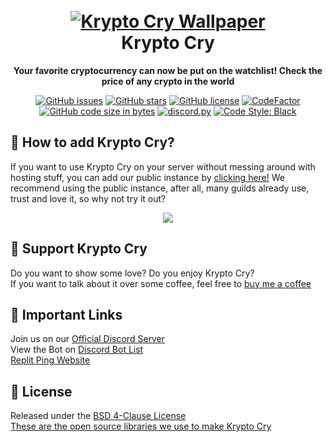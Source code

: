 <h1 align="center">
  <br>
    <a href="https://github.com/thenithinbalaji/Krypto-Cry"><img src="https://user-images.githubusercontent.com/73932121/193921937-ce547930-739f-4150-8ee7-52b65a8b19d5.jpg" alt="Krypto Cry Wallpaper"></a>
  <br>
  Krypto Cry
  <br>
</h1>

<p align = "center">
  <b>Your favorite cryptocurrency can now be put on the watchlist! Check the price of any crypto in the world</b>
</p>

<p align = "center">
  <a href="https://github.com/thenithinbalaji/Krypto-Cry/issues"><img alt="GitHub issues" src="https://img.shields.io/github/issues/thenithinbalaji/Krypto-Cry"></a>
  <a href="https://github.com/thenithinbalaji/Krypto-Cry/stargazers"><img alt="GitHub stars" src="https://img.shields.io/github/stars/thenithinbalaji/Krypto-Cry"></a>
  <a href="https://github.com/thenithinbalaji/Krypto-Cry/blob/main/LICENSE"><img alt="GitHub license" src="https://img.shields.io/github/license/thenithinbalaji/Krypto-Cry?color=gold"></a>
  <a href="https://www.codefactor.io/repository/github/thenithinbalaji/Krypto-Cry"><img src="https://www.codefactor.io/repository/github/thenithinbalaji/Krypto-Cry/badge" alt="CodeFactor"/></a>
  <a href="https://github.com/thenithinbalaji/Krypto-Cry"><img alt="GitHub code size in bytes" src="https://img.shields.io/github/languages/code-size/thenithinbalaji/Krypto-Cry"></a>
  <a href="https://github.com/Rapptz/discord.py/"><img src="https://img.shields.io/badge/discord-py-blue.svg" alt="discord.py"></a>
  <a href="https://github.com/psf/black"><img src="https://img.shields.io/badge/code%20style-black-ff69b4.svg" alt="Code Style: Black"></a>
</p>


## 🐶 How to add Krypto Cry?

If you want to use Krypto Cry on your server without messing around with hosting stuff, you can add our public instance by [clicking here!](https://discord.com/api/oauth2/authorize?client_id=850693594855243777&permissions=414464859200&scope=bot%20applications.commands) We recommend using the public instance, after all, many guilds already use, trust and love it, so why not try it out?

<p align="center">
  <a href="https://github.com/thenithinbalaji/Krypto-Cry">
    <img src="https://skillicons.dev/icons?i=discord,bots,mongodb,py" />
  </a>
</p>

## 💌 Support Krypto Cry

Do you want to show some love? Do you enjoy Krypto Cry? <br>
If you want to talk about it over some coffee, feel free to [buy me a coffee](https://www.buymeacoffee.com/thenithinbalaji)

## 🔗 Important Links

Join us on our [Official Discord Server](https://discord.gg/Xqgzyngnda) <br>
View the Bot on [Discord Bot List](https://discordbotlist.com/bots/krypto-cry) <br>
[Replit Ping Website](https://krypto-cry.thenithinbalaji.repl.co/)

## 📖 License

Released under the [BSD 4-Clause License](LICENSE) <br>
[These are the open source libraries we use to make Krypto Cry](requirements.txt)


